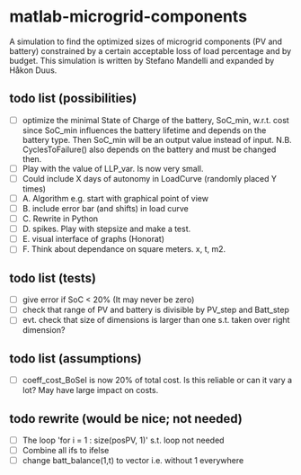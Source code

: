 # matlab-microgrid-components
A simulation to find the optimized sizes of microgrid components (PV and battery) constrained by a certain acceptable loss of load percentage and by budget. This simulation is written by Stefano Mandelli and expanded by Håkon Duus.


## todo list (possibilities)
- [ ] optimize the minimal State of Charge of the battery, SoC_min, w.r.t. cost since SoC_min influences the battery lifetime and depends on the battery type. Then SoC_min will be an output value instead of input. 
N.B. CyclesToFailure() also depends on the battery and must be changed then.
- [ ] Play with the value of LLP_var. Is now very small. 
- [ ] Could include X days of autonomy in LoadCurve (randomly placed Y times)
- [ ] A. Algorithm e.g. start with graphical point of view
- [ ] B. include error bar (and shifts) in load curve
- [ ] C. Rewrite in Python
- [ ] D. spikes. Play with stepsize and make a test.
- [ ] E. visual interface of graphs (Honorat)
- [ ] F. Think about dependance on square meters. x, t, m2.

## todo list (tests)
- [ ] give error if SoC < 20% (It may never be zero)
- [ ] check that range of PV and battery is divisible by PV_step and Batt_step
- [ ] evt. check that size of dimensions is larger than one s.t. taken over right dimension?

## todo list (assumptions)
- [ ] coeff_cost_BoSeI is now 20% of total cost. Is this reliable or can it vary a lot? May have large impact on costs.

## todo rewrite (would be nice; not needed)
- [ ] The loop 'for i = 1 : size(posPV, 1)' s.t. loop not needed
- [ ] Combine all ifs to ifelse 
- [ ] change batt_balance(1,t) to vector i.e. without 1 everywhere
